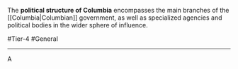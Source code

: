 The **political structure of Columbia** encompasses the main branches of the [[Columbia|Columbian]] government, as well as specialized agencies and political bodies in the wider sphere of influence.

#Tier-4 #General 

---
A